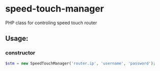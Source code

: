 speed-touch-manager
===================

PHP class for controling speed touch router


## Usage:

### constructor

```php
$stm = new SpeedTouchManager('router.ip', 'username', 'password');
```


